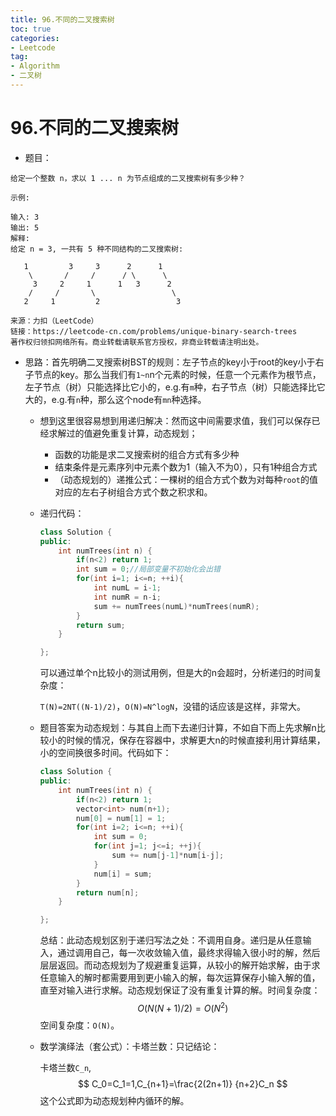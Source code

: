 ```yaml
---
title: 96.不同的二叉搜索树
toc: true
categories:
- Leetcode
tag: 
- Algorithm
- 二叉树
---
```


# 96.不同的二叉搜索树

- 题目：

```
给定一个整数 n，求以 1 ... n 为节点组成的二叉搜索树有多少种？

示例:

输入: 3
输出: 5
解释:
给定 n = 3, 一共有 5 种不同结构的二叉搜索树:

   1         3     3      2      1
    \       /     /      / \      \
     3     2     1      1   3      2
    /     /       \                 \
   2     1         2                 3

来源：力扣（LeetCode）
链接：https://leetcode-cn.com/problems/unique-binary-search-trees
著作权归领扣网络所有。商业转载请联系官方授权，非商业转载请注明出处。
```

<!--more-->

- 思路：首先明确二叉搜索树BST的规则：左子节点的key小于root的key小于右子节点的key。那么当我们有`1~n`n个元素的时候，任意一个元素作为根节点，左子节点（树）只能选择比它小的，e.g.有`m`种，右子节点（树）只能选择比它大的，e.g.有`n`种，那么这个node有`mn`种选择。

  - 想到这里很容易想到用递归解决：然而这中间需要求值，我们可以保存已经求解过的值避免重复计算，动态规划；

    - 函数的功能是求二叉搜索树的组合方式有多少种
    - 结束条件是元素序列中元素个数为1（输入不为0），只有1种组合方式
    - （动态规划的）递推公式：一棵树的组合方式个数为对每种`root`的值对应的左右子树组合方式个数之积求和。

  - 递归代码：

    ```c++
    class Solution {
    public:
        int numTrees(int n) {
            if(n<2) return 1;
            int sum = 0;//局部变量不初始化会出错
            for(int i=1; i<=n; ++i){
                int numL = i-1;
                int numR = n-i;
                sum += numTrees(numL)*numTrees(numR);
            }
            return sum;
        }
    
    };
    ```

    可以通过单个n比较小的测试用例，但是大的n会超时，分析递归的时间复杂度：

    `T(N)=2NT((N-1)/2)`，`O(N)=N^logN`，没错的话应该是这样，非常大。

  - 题目答案为动态规划：与其自上而下去递归计算，不如自下而上先求解n比较小的时候的情况，保存在容器中，求解更大n的时候直接利用计算结果，小的空间换很多时间。代码如下：

    ```c++
    class Solution {
    public:
        int numTrees(int n) {
            if(n<2) return 1;
            vector<int> num(n+1);
            num[0] = num[1] = 1;
            for(int i=2; i<=n; ++i){
                int sum = 0;
                for(int j=1; j<=i; ++j){
                    sum += num[j-1]*num[i-j];
                }
                num[i] = sum;
            }
            return num[n];
        }
    
    };
    ```

    总结：此动态规划区别于递归写法之处：不调用自身。递归是从任意输入，通过调用自己，每一次收敛输入值，最终求得输入很小时的解，然后层层返回。而动态规划为了规避重复运算，从较小的解开始求解，由于求任意输入的解时都需要用到更小输入的解，每次运算保存小输入解的值，直至对输入进行求解。动态规划保证了没有重复计算的解。时间复杂度：
    $$
    O(N(N+1)/2)=O(N^2)
    $$
    空间复杂度：`O(N)`。

  - 数学演绎法（套公式）：卡塔兰数：只记结论：

    卡塔兰数`C_n`, 
    $$
    C_0=C_1=1,C_{n+1}=\frac{2(2n+1)} {n+2}C_n
    $$
    这个公式即为动态规划种内循环的解。

